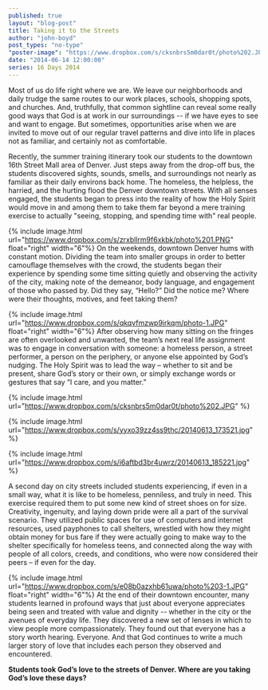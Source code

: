 ```yaml
---
published: true
layout: "blog-post"
title: Taking it to the Streets
author: "john-boyd"
post_types: "no-type"
"poster-image": "https://www.dropbox.com/s/cksnbrs5m0dar0t/photo%202.JPG"
date: "2014-06-14 12:00:00"
series: 16 Days 2014
---
```


Most of us do life right where we are.  We leave our neighborhoods and daily trudge the same routes to our work places, schools, shopping spots, and churches.  And, truthfully, that common sightline can reveal some really good ways that God is at work in our surroundings -- if we have eyes to see and want to engage.  But sometimes, opportunities arise when we are invited to move out of our regular travel patterns and dive into life in places not as familiar, and certainly not as comfortable.
 
Recently, the summer training itinerary took our students to the downtown 16th Street Mall area of Denver.  Just steps away from the drop-off bus, the students discovered sights, sounds, smells, and surroundings not nearly as familiar as their daily environs back home.  The homeless, the helpless, the harried, and the hurting flood the Denver downtown streets.  With all senses engaged, the students began to press into the reality of how the Holy Spirit would move in and among them to take them far beyond a mere training exercise to actually "seeing, stopping, and spending time with" real people.
 
{% include image.html url="https://www.dropbox.com/s/zrxbllrm9f6xkbk/photo%201.PNG" float="right" width="6"%} On the weekends, downtown Denver hums with constant motion.  Dividing the team into smaller groups in order to better camouflage themselves with the crowd, the students began their experience by spending some time sitting quietly and observing the activity of the city, making note of the demeanor, body language, and engagement of those who passed by.  Did they say, “Hello?”  Did the notice me?  Where were their thoughts,   motives, and feet taking them?  

{% include image.html url="https://www.dropbox.com/s/qkqvfmzwp9irkqm/photo-1.JPG" float="right" width="6"%} After observing how many sitting on the fringes are often overlooked and unwanted, the team’s next real life assignment was to engage in conversation with someone: a homeless person, a street performer, a person on the periphery, or anyone else appointed by God’s nudging.  The Holy Spirit was to lead the way – whether to sit and be present, share God’s story or their own, or simply exchange words or gestures that say “I care, and you matter.” 

{% include image.html url="https://www.dropbox.com/s/cksnbrs5m0dar0t/photo%202.JPG" %}

{% include image.html url="https://www.dropbox.com/s/yyxo39zz4ss9thc/20140613_173521.jpg" %}

{% include image.html url="https://www.dropbox.com/s/i6aftbd3br4uwrz/20140613_185221.jpg" %}
 
A second day on city streets included students experiencing, if even in a small way, what it is like to be homeless, penniless, and truly in need.  This exercise required them to put some new kind of street shoes on for size.  Creativity, ingenuity, and laying down pride were all a part of the survival scenario.  They utilized public spaces for use of computers and internet resources, used payphones to call shelters, wrestled with how they might obtain money for bus fare if they were actually going to make way to the shelter specifically for homeless teens, and connected along the way with people of all colors, creeds, and conditions, who were now considered their peers – if even for the day.  
 
{% include image.html url="https://www.dropbox.com/s/e08b0azxhb61uwa/photo%203-1.JPG" float="right" width="6"%} At the end of their downtown encounter, many students learned in profound ways that just about everyone appreciates being seen and treated with value and dignity -- whether in the city or the avenues of everyday life.  They discovered a new set of lenses in which to view people more compassionately.  They found out that everyone has a story worth hearing.  Everyone.  And that God continues to write a much larger story of love that includes each person they observed and encountered. 

**Students took God’s love to the streets of Denver.  Where are you taking God’s love these days?**